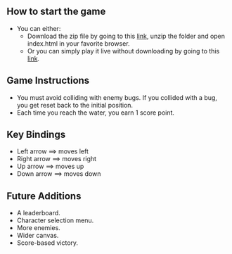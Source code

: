 ## How to start the game
- You can either: 
  - Download the zip file by going to this [link](https://github.com/commanderMadi/madiArcadeGame/archive/master.zip), unzip the folder and open index.html in your favorite browser.
  - Or you can simply play it live without downloading by going to this [link](https://commandermadi.github.io/madiArcadeGame).


## Game Instructions
- You must avoid colliding with enemy bugs. If you collided with a bug, you get reset back to the initial position.
- Each time you reach the water, you earn 1 score point.

## Key Bindings
- Left arrow ==> moves left
- Right arrow ==> moves right
- Up arrow ==> moves up
- Down arrow ==> moves down

## Future Additions
- A leaderboard.
- Character selection menu.
- More enemies.
- Wider canvas.
- Score-based victory.

